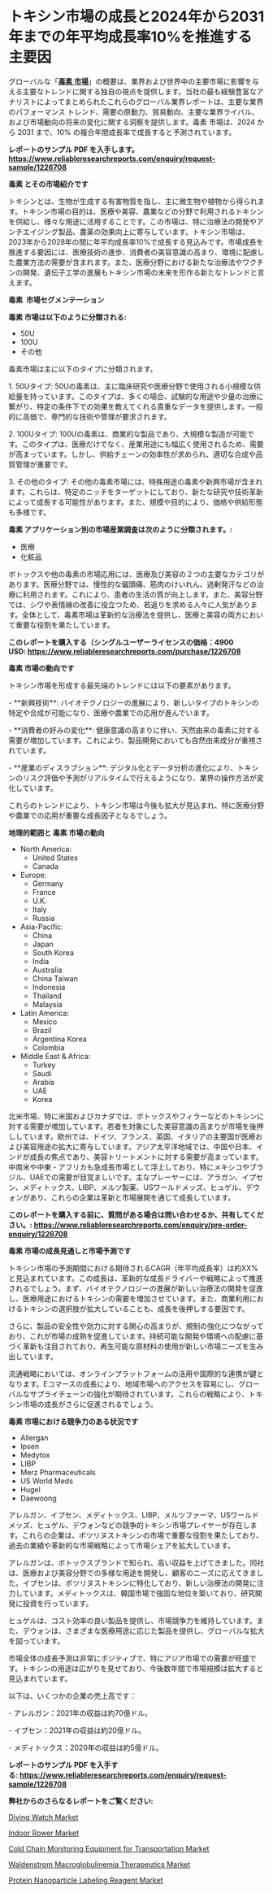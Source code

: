 <p><h1>トキシン市場の成長と2024年から2031年までの年平均成長率10%を推進する主要因</h1></p><p>グローバルな「<a href="https://www.reliableresearchreports.com/toxin-r1226708?utm_campaign=107&utm_medium=6&utm_source=Github&utm_content=ia&utm_term=09122024&utm_id=toxin"><strong>毒素 市場</strong></a>」の概要は、業界および世界中の主要市場に影響を与える主要なトレンドに関する独自の視点を提供します。当社の最も経験豊富なアナリストによってまとめられたこれらのグローバル業界レポートは、主要な業界のパフォーマンス トレンド、需要の原動力、貿易動向、主要な業界ライバル、および市場動向の将来の変化に関する洞察を提供します。毒素 市場は、2024 から 2031 まで、10% の複合年間成長率で成長すると予測されています。</p>
<p><strong>レポートのサンプル PDF を入手します。</strong><strong><a href="https://www.reliableresearchreports.com/enquiry/request-sample/1226708?utm_campaign=107&utm_medium=6&utm_source=Github&utm_content=ia&utm_term=09122024&utm_id=toxin">https://www.reliableresearchreports.com/enquiry/request-sample/1226708</a></strong></p>
<p><strong>毒素 とその市場紹介です</strong></p>
<p><p>トキシンとは、生物が生成する有害物質を指し、主に微生物や植物から得られます。トキシン市場の目的は、医療や美容、農業などの分野で利用されるトキシンを供給し、様々な用途に活用することです。この市場は、特に治療法の開発やアンチエイジング製品、農薬の効果向上に寄与しています。トキシン市場は、2023年から2028年の間に年平均成長率10%で成長する見込みです。市場成長を推進する要因には、医療技術の進歩、消費者の美容意識の高まり、環境に配慮した農業方法の需要が含まれます。また、医療分野における新たな治療法やワクチンの開発、遺伝子工学の進展もトキシン市場の未来を形作る新たなトレンドと言えます。</p><strong><a href="|AUTHORITHY_DOMAIN_URL|?utm_campaign=107&utm_medium=6&utm_source=Github&utm_content=ia&utm_term=09122024&utm_id=toxin"></a></strong></p>
<p><strong>毒素&nbsp;</strong><strong>&nbsp;市場セグメンテーション</strong></p>
<p><strong>毒素 市場は以下のように分類される:</strong>&nbsp;</p>
<p><ul><li>50U</li><li>100U</li><li>その他</li></ul></p>
<p><p>毒素市場は主に以下のタイプに分類されます。</p><p>1. 50Uタイプ: 50Uの毒素は、主に臨床研究や医療分野で使用される小規模な供給量を持っています。このタイプは、多くの場合、試験的な用途や少量の治療に繋がり、特定の条件下での効果を教えてくれる貴重なデータを提供します。一般的に高価で、専門的な技術や管理が要求されます。</p><p>2. 100Uタイプ: 100Uの毒素は、商業的な製品であり、大規模な製造が可能です。このタイプは、医療だけでなく、産業用途にも幅広く使用されるため、需要が高まっています。しかし、供給チェーンの効率性が求められ、適切な合成や品質管理が重要です。</p><p>3. その他のタイプ: その他の毒素市場には、特殊用途の毒素や新興市場が含まれます。これらは、特定のニッチをターゲットにしており、新たな研究や技術革新によって成長する可能性があります。また、規模や目的により、価格や供給形態も多様です。</p></p>
<p><strong> 毒素 アプリケーション別の市場産業調査は次のように分類されます。:</strong></p>
<p><ul><li>医療</li><li>化粧品</li></ul></p>
<p><p>ボトックスや他の毒素の市場応用には、医療及び美容の２つの主要なカテゴリがあります。医療分野では、慢性的な偏頭痛、筋肉のけいれん、過剰発汗などの治療に利用されます。これにより、患者の生活の質が向上します。また、美容分野では、シワや表情線の改善に役立つため、若返りを求める人々に人気があります。全体として、毒素市場は革新的な治療法を提供し、医療と美容の両方において重要な役割を果たしています。</p></p>
<p><strong>このレポートを購入する（シングルユーザーライセンスの価格：4900 USD:</strong><strong>&nbsp;<a href="https://www.reliableresearchreports.com/purchase/1226708?utm_campaign=107&utm_medium=6&utm_source=Github&utm_content=ia&utm_term=09122024&utm_id=toxin">https://www.reliableresearchreports.com/purchase/1226708</a></strong></p>
<p><strong>毒素 市場の動向です</strong></p>
<p><p>トキシン市場を形成する最先端のトレンドには以下の要素があります。</p><p>- **新興技術**: バイオテクノロジーの進展により、新しいタイプのトキシンの特定や合成が可能になり、医療や農業での応用が進んでいます。</p><p>- **消費者の好みの変化**: 健康意識の高まりに伴い、天然由来の毒素に対する需要が増加しています。これにより、製品開発においても自然由来成分が重視されています。</p><p>- **産業のディスラプション**: デジタル化とデータ分析の進化により、トキシンのリスク評価や予測がリアルタイムで行えるようになり、業界の操作方法が変化しています。</p><p>これらのトレンドにより、トキシン市場は今後も拡大が見込まれ、特に医療分野や農業での応用が重要な成長因子となるでしょう。</p></p>
<p><strong>地理的範囲と 毒素 市場の動向</strong></p>
<p><ul>
    <li>
        North America:
        <ul>
            <li>United States</li>
            <li>Canada</li>
        </ul>
    </li>
    <li>
        Europe:
        <ul>
            <li>Germany</li>
            <li>France</li>
            <li>U.K.</li>
            <li>Italy</li>
            <li>Russia</li>
        </ul>
    </li>
    <li>
        Asia-Pacific:
        <ul>
            <li>China</li>
            <li>Japan</li>
            <li>South Korea</li>
            <li>India</li>
            <li>Australia</li>
            <li>China Taiwan</li>
            <li>Indonesia</li>
            <li>Thailand</li>
            <li>Malaysia</li>
        </ul>
    </li>
    <li>
        Latin America:
        <ul>
            <li>Mexico</li>
            <li>Brazil</li>
            <li>Argentina Korea</li>
            <li>Colombia</li>
        </ul>
    </li>
    <li>
        Middle East & Africa:
        <ul>
            <li>Turkey</li>
            <li>Saudi</li>
            <li>Arabia</li>
            <li>UAE</li>
            <li>Korea</li>
        </ul>
    </li>
    </ul></p>
<p><p>北米市場、特に米国およびカナダでは、ボトックスやフィラーなどのトキシンに対する需要が増加しています。若者を対象にした美容意識の高まりが市場を後押ししています。欧州では、ドイツ、フランス、英国、イタリアの主要国が医療および美容用途の拡大に寄与しています。アジア太平洋地域では、中国や日本、インドが成長の焦点であり、美容トリートメントに対する需要が高まっています。中南米や中東・アフリカも急成長市場として浮上しており、特にメキシコやブラジル、UAEでの需要が目覚ましいです。主なプレーヤーには、アラガン、イプセン、メディトックス、LIBP、メルツ製薬、USワールドメッズ、ヒュゲル、デウォンがあり、これらの企業は革新と市場展開を通じて成長しています。</p></p>
<p><strong>このレポートを購入する前に、質問がある場合は問い合わせるか、共有してください。:&nbsp;<a href="https://www.reliableresearchreports.com/enquiry/pre-order-enquiry/1226708?utm_campaign=107&utm_medium=6&utm_source=Github&utm_content=ia&utm_term=09122024&utm_id=toxin">https://www.reliableresearchreports.com/enquiry/pre-order-enquiry/1226708</a></strong></p>
<p><strong>毒素 市場の成長見通しと市場予測です</strong></p>
<p><p>トキシン市場の予測期間における期待されるCAGR（年平均成長率）は約XX%と見込まれています。この成長は、革新的な成長ドライバーや戦略によって推進されるでしょう。まず、バイオテクノロジーの進展が新しい治療法の開発を促進し、医療用途におけるトキシンの需要を増加させています。また、商業利用におけるトキシンの選択肢が拡大していることも、成長を後押しする要因です。</p><p>さらに、製品の安全性や効力に対する関心の高まりが、規制の強化につながっており、これが市場の成熟を促進しています。持続可能な開発や環境への配慮に基づく革新も注目されており、再生可能な原材料の使用が新しい市場ニーズを生み出しています。</p><p>流通戦略においては、オンラインプラットフォームの活用や国際的な連携が鍵となります。Eコマースの成長により、地域市場へのアクセスを容易にし、グローバルなサプライチェーンの強化が期待されています。これらの戦略により、トキシン市場の成長がさらに促進されるでしょう。</p></p>
<p><strong>毒素 市場における競争力のある状況です</strong></p>
<p><ul><li>Allergan</li><li>Ipsen</li><li>Medytox</li><li>LIBP</li><li>Merz Pharmaceuticals</li><li>US World Meds</li><li>Hugel</li><li>Daewoong</li></ul></p>
<p><p>アレルガン、イプセン、メディトックス、LIBP、メルツファーマ、USワールドメッズ、ヒュゲル、デウォンなどの競争的トキシン市場プレイヤーが存在します。これらの企業は、ボツリヌストキシンの市場で重要な役割を果たしており、過去の業績や革新的な市場戦略によって市場シェアを拡大しています。</p><p>アレルガンは、ボトックスブランドで知られ、高い収益を上げてきました。同社は、医療および美容分野での多様な用途を開発し、顧客のニーズに応えてきました。イプセンは、ボツリヌストキシンに特化しており、新しい治療法の開発に注力しています。メディトックスは、韓国市場で強固な地位を築いており、研究開発に投資を行っています。</p><p>ヒュゲルは、コスト効率の良い製品を提供し、市場競争力を維持しています。また、デウォンは、さまざまな医療用途に応じた製品を提供し、グローバルな拡大を図っています。</p><p>市場全体の成長予測は非常にポジティブで、特にアジア市場での需要が旺盛です。トキシンの用途は広がりを見せており、今後数年間で市場規模は拡大すると見込まれています。</p><p>以下は、いくつかの企業の売上高です：</p><p>- アレルガン：2021年の収益は約70億ドル。</p><p>- イプセン：2021年の収益は約20億ドル。</p><p>- メディトックス：2020年の収益は約5億ドル。</p></p>
<p><strong>レポートのサンプル PDF を入手する:&nbsp;<a href="https://www.reliableresearchreports.com/enquiry/request-sample/1226708?utm_campaign=107&utm_medium=6&utm_source=Github&utm_content=ia&utm_term=09122024&utm_id=toxin">https://www.reliableresearchreports.com/enquiry/request-sample/1226708</a></strong></p>
<p></p>
<p><strong>弊社からのさらなるレポートをご覧ください:</strong></p>
<p><p><a href="https://github.com/luckyshygirl/Market-Research-Report-List-7/blob/main/diving-watch-market.md?utm_campaign=107&utm_medium=6&utm_source=Github&utm_content=ia&utm_term=09122024&utm_id=toxin">Diving Watch Market</a></p><p><a href="https://github.com/petbigbeepjn/Market-Research-Report-List-1/blob/main/indoor-rower-market.md?utm_campaign=107&utm_medium=6&utm_source=Github&utm_content=ia&utm_term=09122024&utm_id=toxin">Indoor Rower Market</a></p><p><a href="https://www.linkedin.com/pulse/futur-trend-quest-sl8ue?utm_campaign=107&utm_medium=6&utm_source=Github&utm_content=ia&utm_term=09122024&utm_id=toxin">Cold Chain Monitoring Equipment for Transportation Market</a></p><p><a href="https://www.linkedin.com/pulse/insight-waldenstrom-macroglobulinemia-therapeutics-market-y2nse?utm_campaign=107&utm_medium=6&utm_source=Github&utm_content=ia&utm_term=09122024&utm_id=toxin">Waldenstrom Macroglobulinemia Therapeutics Market</a></p><p><a href="https://www.linkedin.com/pulse/market-size-trends-protein-nanoparticle-labeling-reagent-iud3f?utm_campaign=107&utm_medium=6&utm_source=Github&utm_content=ia&utm_term=09122024&utm_id=toxin">Protein Nanoparticle Labeling Reagent Market</a></p></p>
